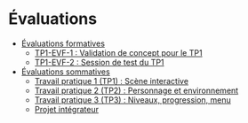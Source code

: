 # Évaluations

<!-- start-replace-subnav depth=2 -->
* [Évaluations formatives](/00_brouillon/03-evaluations/formatives/)
    * [TP1-EVF-1 : Validation de concept pour le TP1](/00_brouillon/03-evaluations/formatives/01-validation-tp1/)
    * [TP1-EVF-2 : Session de test du TP1](/00_brouillon/03-evaluations/formatives/02-session-test-tp1/)
* [Évaluations sommatives](/00_brouillon/03-evaluations/sommatives/)
    * [Travail pratique 1 (TP1) : <!-- varexp:begin BLOC1 -->Scène interactive<!-- varexp:end -->](/00_brouillon/03-evaluations/sommatives/01/)
    * [Travail pratique 2 (TP2) : <!-- varexp:begin BLOC2 -->Personnage et environnement<!-- varexp:end -->](/00_brouillon/03-evaluations/sommatives/02/)
    * [Travail pratique 3 (TP3) : <!-- varexp:begin BLOC3 -->Niveaux, progression, menu<!-- varexp:end -->](/00_brouillon/03-evaluations/sommatives/03/)
    * [<!-- varexp:begin BLOC4 -->Projet intégrateur<!-- varexp:end -->](/00_brouillon/03-evaluations/sommatives/04/)
<!-- end-replace-subnav -->


